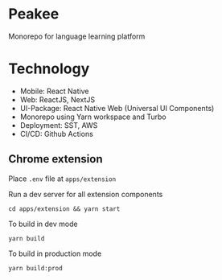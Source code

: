 # Peakee

Monorepo for language learning platform

# Technology

- Mobile: React Native
- Web: ReactJS, NextJS
- UI-Package: React Native Web (Universal UI Components)
- Monorepo using Yarn workspace and Turbo
- Deployment: SST, AWS
- CI/CD: Github Actions

## Chrome extension

Place `.env` file at `apps/extension`

Run a dev server for all extension components

```
cd apps/extension && yarn start
```

To build in dev mode

```
yarn build
```

To build in production mode

```
yarn build:prod
```
